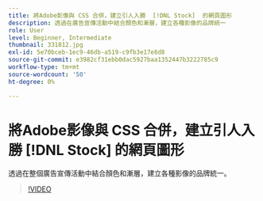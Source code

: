 ```yaml
---
title: 將Adobe影像與 CSS 合併，建立引人入勝  [!DNL Stock]  的網頁圖形
description: 透過在廣告宣傳活動中結合顏色和漸層，建立各種影像的品牌統一
role: User
level: Beginner, Intermediate
thumbnail: 331812.jpg
exl-id: 5e70bceb-1ec9-46db-a519-c9fb3e17e8d8
source-git-commit: e3982cf31ebb0dac5927baa1352447b3222785c9
workflow-type: tm+mt
source-wordcount: '50'
ht-degree: 0%

---
```


# 將Adobe影像與 CSS 合併，建立引人入勝 [!DNL Stock] 的網頁圖形

透過在整個廣告宣傳活動中結合顏色和漸層，建立各種影像的品牌統一。

>[!VIDEO](https://video.tv.adobe.com/v/331812?hidetitle=true)
